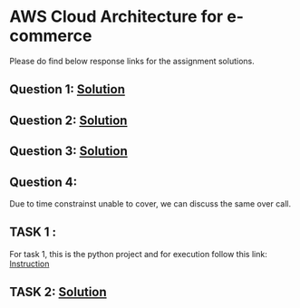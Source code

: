 # AWS Cloud Architecture for e-commerce

Please do find below response links for the assignment solutions.

## Question 1:  [Solution](QUESTION-1.md)


## Question 2: [Solution](QUESTION-2.md)


## Question 3: [Solution](QUESTION-3.md)


## Question 4: 

Due to time constrainst unable to cover, we can discuss the same over call.


## TASK 1 :  
For task 1, this is the python project and for execution follow this link: [Instruction](TASK1.md)

## TASK 2: [Solution](TASK2.md)

